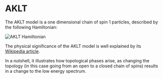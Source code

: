 # AKLT

The AKLT model is a one dimensional chain of spin 1 particles, described by the following Hamiltonian:

![AKLT Hamiltonian](https://wikimedia.org/api/rest_v1/media/math/render/svg/a906046af2976dfeb0e40393ecb00faab7e10017)

The physical significance of the AKLT model is well explained by its [Wikipedia article](https://en.wikipedia.org/wiki/AKLT_model).

In a nutshell, it illustrates how topological phases arise, as changing the topology (in this case going from an open to a closed chain of spins) results in a change to the low energy spectrum.
